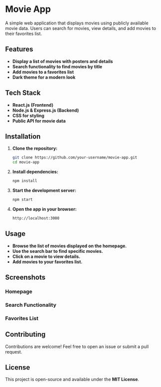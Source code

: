 # **Movie App**

A simple web application that displays movies using publicly available movie data. Users can search for movies, view details, and add movies to their favorites list.

## **Features**

- **Display a list of movies with posters and details**
- **Search functionality to find movies by title**
- **Add movies to a favorites list**
- **Dark theme for a modern look**

## **Tech Stack**

- **React.js (Frontend)**
- **Node.js & Express.js (Backend)**
- **CSS for styling**
- **Public API for movie data**

## **Installation**

1. **Clone the repository:**

   ```sh
   git clone https://github.com/your-username/movie-app.git
   cd movie-app
   ```

2. **Install dependencies:**

   ```sh
   npm install
   ```

3. **Start the development server:**

   ```sh
   npm start
   ```

4. **Open the app in your browser:**

   ```sh
   http://localhost:3000
   ```

## **Usage**

- **Browse the list of movies displayed on the homepage.**
- **Use the search bar to find specific movies.**
- **Click on a movie to view details.**
- **Add movies to your favorites list.**

## **Screenshots**

### **Homepage**



### **Search Functionality**



### **Favorites List**



## **Contributing**

Contributions are welcome! Feel free to open an issue or submit a pull request.

## **License**

This project is open-source and available under the **MIT License**.

